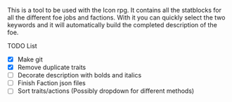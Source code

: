 ﻿This is a tool to be used with the Icon rpg. It contains all the statblocks for all the different foe jobs and factions. With it you can quickly select the two keywords and it will automatically build the completed description of the foe.

TODO List
- [X] Make git
- [X] Remove duplicate traits
- [ ] Decorate description with bolds and italics
- [ ] Finish Faction json files
- [ ] Sort traits/actions (Possibly dropdown for different methods)